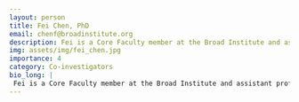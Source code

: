 ```yaml
---
layout: person
title: Fei Chen, PhD
email: chenf@broadinstitute.org
description: Fei is a Core Faculty member at the Broad Institute and assistant professor at Harvard Stem Cell and Regenerative Biology. He obtained his Ph.D. in biological engineering from the Massachusetts Institute ...
img: assets/img/fei_chen.jpg
importance: 4
category: Co-investigators
bio_long: |
 Fei is a Core Faculty member at the Broad Institute and assistant professor at Harvard Stem Cell and Regenerative Biology. He obtained his Ph.D. in biological engineering from the Massachusetts Institute of Technology with Ed Boyden. Fei was a Schmidt Fellow at the Broad Institute. His awards include the National Institutes of Health Director’s Early Independence Award and the Allen Distinguished Investigator Award.
---
```

